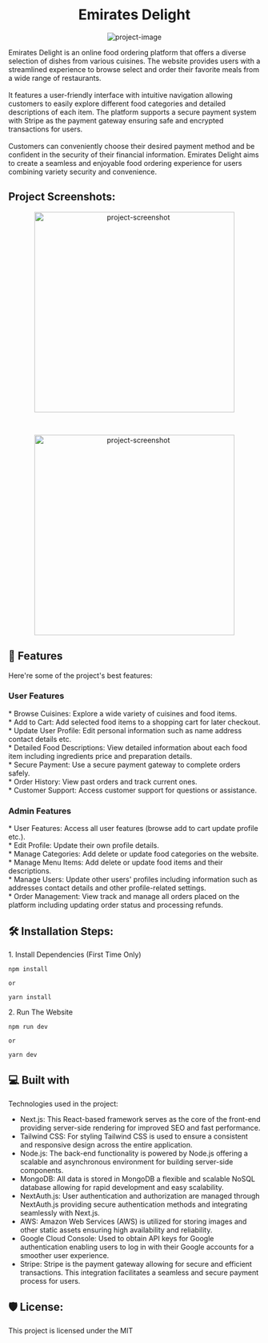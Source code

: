 <h1 align="center" id="title">Emirates Delight</h1>

<p align="center"><img src="https://i.imghippo.com/files/l0Kay1714555035.png" alt="project-image"></p>

<p id="description">Emirates Delight is an online food ordering platform that offers a diverse selection of dishes from various cuisines. The website provides users with a streamlined experience to browse select and order their favorite meals from a wide range of restaurants. <br /><br />It features a user-friendly interface with intuitive navigation allowing customers to easily explore different food categories and detailed descriptions of each item. The platform supports a secure payment system with Stripe as the payment gateway ensuring safe and encrypted transactions for users. <br /><br />Customers can conveniently choose their desired payment method and be confident in the security of their financial information. Emirates Delight aims to create a seamless and enjoyable food ordering experience for users combining variety security and convenience.</p>

<h2>Project Screenshots:</h2>

<p align="center"><img src="https://i.imghippo.com/files/ofICG1714553105.png" alt="project-screenshot" width="400" height="400/"></p><br />

<p align="center"><img src="https://i.imghippo.com/files/2iON01714553140.png" alt="project-screenshot" width="400" height="400/"></p>

<h2>🧐 Features</h2>

Here're some of the project's best features:

<h3>User Features</h3>
*   Browse Cuisines: Explore a wide variety of cuisines and food items.<br />
*   Add to Cart: Add selected food items to a shopping cart for later checkout.<br />
*   Update User Profile: Edit personal information such as name address contact details etc.<br />
*   Detailed Food Descriptions: View detailed information about each food item including ingredients price and preparation details.<br />
*   Secure Payment: Use a secure payment gateway to complete orders safely.<br />
*   Order History: View past orders and track current ones.<br />
*   Customer Support: Access customer support for questions or assistance.<br />
<h3>Admin Features</h3>
*   User Features: Access all user features (browse add to cart update profile etc.).<br />
*   Edit Profile: Update their own profile details.<br />
*   Manage Categories: Add delete or update food categories on the website.<br />
*   Manage Menu Items: Add delete or update food items and their descriptions.<br />
*   Manage Users: Update other users' profiles including information such as addresses contact details and other profile-related settings.<br />
*   Order Management: View track and manage all orders placed on the platform including updating order status and processing refunds.<br />

<h2>🛠️ Installation Steps:</h2>

<p>1. Install Dependencies (First Time Only)</p>

```
npm install
```

```
or
```

```
yarn install
```

<p>2. Run The Website</p>

```
npm run dev
```

```
or
```

```
yarn dev
```

<h2>💻 Built with</h2>

Technologies used in the project:

- Next.js: This React-based framework serves as the core of the front-end providing server-side rendering for improved SEO and fast performance.
- Tailwind CSS: For styling Tailwind CSS is used to ensure a consistent and responsive design across the entire application.
- Node.js: The back-end functionality is powered by Node.js offering a scalable and asynchronous environment for building server-side components.
- MongoDB: All data is stored in MongoDB a flexible and scalable NoSQL database allowing for rapid development and easy scalability.
- NextAuth.js: User authentication and authorization are managed through NextAuth.js providing secure authentication methods and integrating seamlessly with Next.js.
- AWS: Amazon Web Services (AWS) is utilized for storing images and other static assets ensuring high availability and reliability.
- Google Cloud Console: Used to obtain API keys for Google authentication enabling users to log in with their Google accounts for a smoother user experience.
- Stripe: Stripe is the payment gateway allowing for secure and efficient transactions. This integration facilitates a seamless and secure payment process for users.

<h2>🛡️ License:</h2>

This project is licensed under the MIT

